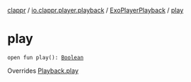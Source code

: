 [clappr](../../index.md) / [io.clappr.player.playback](../index.md) / [ExoPlayerPlayback](index.md) / [play](./play.md)

# play

`open fun play(): `[`Boolean`](https://kotlinlang.org/api/latest/jvm/stdlib/kotlin/-boolean/index.html)

Overrides [Playback.play](../../io.clappr.player.components/-playback/play.md)

